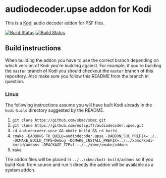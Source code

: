# audiodecoder.upse addon for Kodi

This is a [Kodi](http://kodi.tv) audio decoder addon for PSF files.

[![Build Status](https://travis-ci.org/notspiff/audiodecoder.upse.svg?branch=master)](https://travis-ci.org/notspiff/audiodecoder.upse)
[![Build Status](https://ci.appveyor.com/api/projects/status/github/notspiff/audiodecoder.upse?svg=true)](https://ci.appveyor.com/project/notspiff/audiodecoder-upse)

## Build instructions

When building the addon you have to use the correct branch depending on which version of Kodi you're building against. 
For example, if you're building the `master` branch of Kodi you should checkout the `master` branch of this repository. 
Also make sure you follow this README from the branch in question.

### Linux

The following instructions assume you will have built Kodi already in the `kodi-build` directory 
suggested by the README.

1. `git clone https://github.com/xbmc/xbmc.git`
2. `git clone https://github.com/notspiff/audiodecoder.upse.git`
3. `cd audiodecoder.upse && mkdir build && cd build`
4. `cmake -DADDONS_TO_BUILD=audiodecoder.upse -DADDON_SRC_PREFIX=../.. -DCMAKE_BUILD_TYPE=Debug -DCMAKE_INSTALL_PREFIX=../../xbmc/kodi-build/addons -DPACKAGE_ZIP=1 ../../xbmc/cmake/addons`
5. `make`

The addon files will be placed in `../../xbmc/kodi-build/addons` so if you build Kodi from source and run it directly 
the addon will be available as a system addon.
